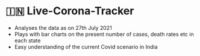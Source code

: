# 🇮🇳 Live-Corona-Tracker
* Analyses the data as on 27th July 2021
* Plays with bar charts on the present number of cases, death rates etc in each state
* Easy understanding of the current Covid scenario in India
